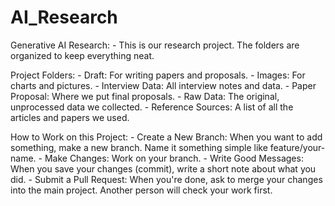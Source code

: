# AI_Research

Generative AI Research:
    - This is our research project. The folders are organized to keep everything neat.

Project Folders:
    - Draft: For writing papers and proposals.
    - Images: For charts and pictures.
    - Interview Data: All interview notes and data.
    - Paper Proposal: Where we put final proposals.
    - Raw Data: The original, unprocessed data we collected.
    - Reference Sources: A list of all the articles and papers we used.

How to Work on this Project:
    - Create a New Branch: When you want to add something, make a new branch. Name it something simple like feature/your-name.
    - Make Changes: Work on your branch.
    - Write Good Messages: When you save your changes (commit), write a short note about what you did.
    - Submit a Pull Request: When you're done, ask to merge your changes into the main project. Another person will check your work first.
